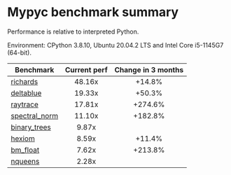 # Mypyc benchmark summary

Performance is relative to interpreted Python.

Environment: CPython 3.8.10, Ubuntu 20.04.2 LTS and Intel Core i5-1145G7 (64-bit).

| Benchmark | Current perf | Change in 3 months |
| --- | :---: | :---: |
| [richards](benchmarks/richards.md) | 48.16x | +14.8% |
| [deltablue](benchmarks/deltablue.md) | 19.33x | +50.3% |
| [raytrace](benchmarks/raytrace.md) | 17.81x | +274.6% |
| [spectral_norm](benchmarks/spectral_norm.md) | 11.10x | +182.8% |
| [binary_trees](benchmarks/binary_trees.md) | 9.87x |  |
| [hexiom](benchmarks/hexiom.md) | 8.59x | +11.4% |
| [bm_float](benchmarks/bm_float.md) | 7.62x | +213.8% |
| [nqueens](benchmarks/nqueens.md) | 2.28x |  |
